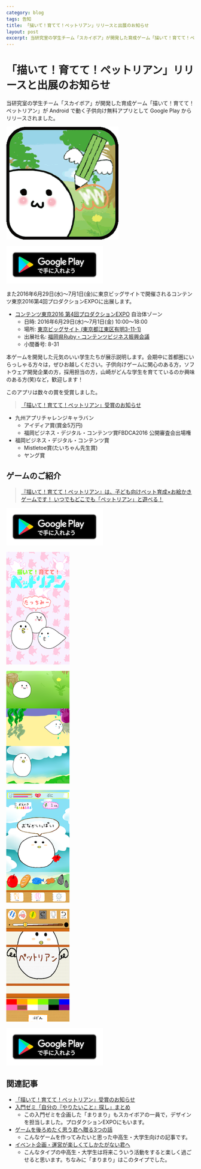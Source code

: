 ```yaml
---
category: blog
tags: 告知
title: 「描いて！育てて！ペットリアン」リリースと出展のお知らせ
layout: post
excerpt: 当研究室の学生チーム「スカイボア」が開発した育成ゲーム「描いて！育てて！ペットリアン」が Android で動く子供向け無料アプリとして Google Play からリリースされました。また2016年6月29日(水)〜7月1日(金)に東京ビッグサイトで開催されるコンテンツ東京2016第4回プロダクションEXPOに出展します。
---
```

# 「描いて！育てて！ペットリアン」リリースと出展のお知らせ

当研究室の学生チーム「スカイボア」が開発した育成ゲーム「描いて！育てて！ペットリアン」が Android で動く子供向け無料アプリとして Google Play からリリースされました。

![描いて！育てて！ペットリアン](/assets/images/Petlian-1.png)

[![Google Play](/assets/images/Petlian_GooglePlay_ja_badge.png)](https://play.google.com/store/apps/details?id=skyboa.game.petlian&hl=ja)


また2016年6月29日(水)〜7月1日(金)に東京ビッグサイトで開催されるコンテンツ東京2016第4回プロダクションEXPOに出展します。

* [コンテンツ東京2016 第4回プロダクションEXPO](http://www.production-expo.jp) 自治体ゾーン
	* 日時: 2016年6月29日(水)〜7月1日(金) 10:00〜18:00
	* 場所: [東京ビッグサイト (東京都江東区有明3-11-1)](http://www.bigsight.jp/access/transportation/)
	* 出展社名: [福岡県Ruby・コンテンツビジネス振興会議](http://www.digitalfukuoka.jp)
	* 小間番号: 8-31

本ゲームを開発した元気のいい学生たちが展示説明します。会期中に首都圏にいらっしゃる方々は，ぜひお越しください。子供向けゲームに関心のある方，ソフトウェア開発企業の方，採用担当の方，山崎がどんな学生を育てているのか興味のある方(笑)など，歓迎します！

このアプリは数々の賞を受賞しました。

> [「描いて！育てて！ペットリアン」受賞のお知らせ](/blog/2016/01/16/Awards.html)

* 九州アプリチャレンジキャラバン
	* アイディア賞(賞金5万円)
	* 福岡ビジネス・デジタル・コンテンツ賞FBDCA2016 公開審査会出場権
* 福岡ビジネス・デジタル・コンテンツ賞
	* Mistletoe賞(たいちゃん先生賞)
	* ヤング賞 

## ゲームのご紹介

> [『描いて！育てて！ペットリアン』は、子ども向けペット育成×お絵かきゲームです！ いつでもどこでも「ペットリアン」と遊べる！ ](https://play.google.com/store/apps/details?id=skyboa.game.petlian&hl=ja)

[![Google Play](/assets/images/Petlian_GooglePlay_ja_badge.png)](https://play.google.com/store/apps/details?id=skyboa.game.petlian&hl=ja)

![タイトル画面〜描いて！育てて！ペットリアン](/assets/images/Petlian-2.png)

![ゲーム中画面1〜描いて！育てて！ペットリアン](/assets/images/Petlian-3.png)

![ゲーム中画面2〜描いて！育てて！ペットリアン](/assets/images/Petlian-4.png)

![ゲーム中画面3〜描いて！育てて！ペットリアン](/assets/images/Petlian-5.png)

[![Google Play](/assets/images/Petlian_GooglePlay_ja_badge.png)](https://play.google.com/store/apps/details?id=skyboa.game.petlian&hl=ja)

## 関連記事

* [「描いて！育てて！ペットリアン」受賞のお知らせ](/blog/2016/01/16/Awards.html)
* [入門ゼミ「自分の『やりたいこと』探し」まとめ](/blog/2015/07/16/Introductory-Seminar.html)
	* この入門ゼミを企画した「まりまり」もスカイボアの一員で，デザインを担当しました。プロダクションEXPOにもいます。
* [ゲームを後ろめたく思う君へ贈る3つの話](/medium/2016/01/18/medium.html)
	* こんなゲームを作ってみたいと思った中高生・大学生向けの記事です。
* [イベント企画・運営が楽しくてしかたがない君へ](/medium/2016/01/27/medium.html)
	* こんなタイプの中高生・大学生は将来こういう活動をすると楽しく過ごせると思います。ちなみに「まりまり」はこのタイプでした。